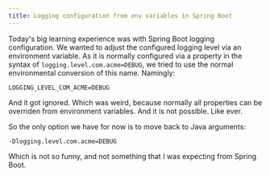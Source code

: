 ```yaml
---
title: Logging configuration from env variables in Spring Boot
---
```

Today's big learning experience was with Spring Boot logging configuration. We wanted to adjust the configured logging level via an environment variable. As it is normally configured via a property in the syntax of `logging.level.com.acme=DEBUG`, we tried to use the normal environmental conversion of this name. Namingly: 

```
LOGGING_LEVEL_COM_ACME=DEBUG
```

And it got ignored. Which was weird, because normally all properties can be overriden from environment variables. And it is not possible. Like ever.

So the only option we have for now is to move back to Java arguments:

```
-Dlogging.level.com.acme=DEBUG
```

Which is not so funny, and not something that I was expecting from Spring Boot. 
